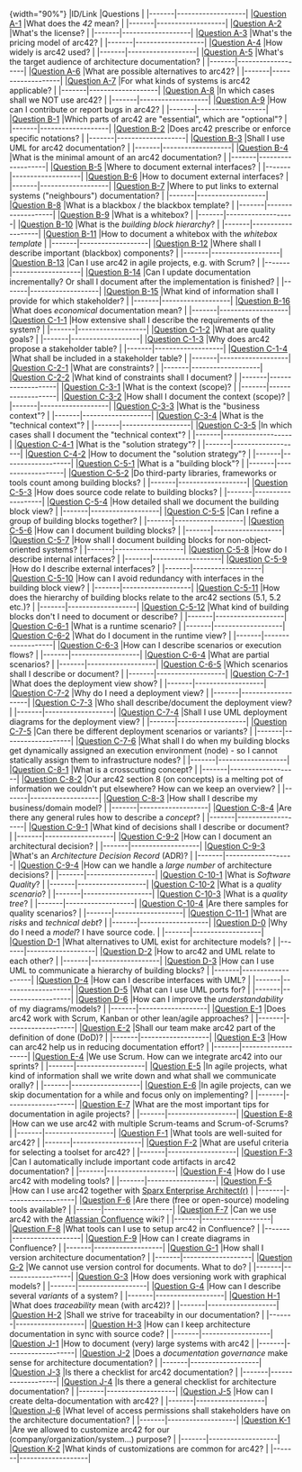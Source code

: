 
[^to-generation]: Table generated: October/11/2016

{width="90%"}
|ID/Link |Questions    |
|-------|-------------------|
|[Question A-1](#q-A-1) |What does the _42_ mean? |
|-------|-------------------|
|[Question A-2](#q-A-2) |What's the license? |
|-------|-------------------|
|[Question A-3](#q-A-3) |What's the pricing model of arc42? |
|-------|-------------------|
|[Question A-4](#q-A-4) |How widely is arc42 used? |
|-------|-------------------|
|[Question A-5](#q-A-5) |What's the target audience of architecture documentation? |
|-------|-------------------|
|[Question A-6](#q-A-6) |What are possible alternatives to arc42? |
|-------|-------------------|
|[Question A-7](#q-A-7) |For what kinds of systems is arc42 applicable? |
|-------|-------------------|
|[Question A-8](#q-A-8) |In which cases shall we NOT use arc42? |
|-------|-------------------|
|[Question A-9](#q-A-9) |How can I contribute or report bugs in arc42? |
|-------|-------------------|
|[Question B-1](#q-B-1) |Which parts of arc42 are "essential", which are "optional"? |
|-------|-------------------|
|[Question B-2](#q-B-2) |Does arc42 prescribe or enforce specific notations? |
|-------|-------------------|
|[Question B-3](#q-B-3) |Shall I use UML for arc42 documentation? |
|-------|-------------------|
|[Question B-4](#q-B-4) |What is the minimal amount of an arc42 documentation? |
|-------|-------------------|
|[Question B-5](#q-B-5) |Where to document external interfaces? |
|-------|-------------------|
|[Question B-6](#q-B-6) |How to document external interfaces? |
|-------|-------------------|
|[Question B-7](#q-B-7) |Where to put links to external systems ("neighbours") documentation? |
|-------|-------------------|
|[Question B-8](#q-B-8) |What is a blackbox / the blackbox template? |
|-------|-------------------|
|[Question B-9](#q-B-9) |What is a whitebox? |
|-------|-------------------|
|[Question B-10](#q-B-10) |What is the _building block hierarchy_? |
|-------|-------------------|
|[Question B-11](#q-B-11) |How to document a whitebox with the _whitebox template_ |
|-------|-------------------|
|[Question B-12](#q-B-12) |Where shall I describe important (blackbox) components? |
|-------|-------------------|
|[Question B-13](#q-B-13) |Can I use arc42 in agile projects, e.g. with Scrum? |
|-------|-------------------|
|[Question B-14](#q-B-14) |Can I update documentation incrementally? Or shall I document after the implementation is finished? |
|-------|-------------------|
|[Question B-15](#q-B-15) |What kind of information shall I provide for which stakeholder? |
|-------|-------------------|
|[Question B-16](#q-B-16) |What does _economical_ documentation mean? |
|-------|-------------------|
|[Question C-1-1](#q-C-1-1) |How extensive shall I describe the requirements of the system? |
|-------|-------------------|
|[Question C-1-2](#q-C-1-2) |What are quality goals? |
|-------|-------------------|
|[Question C-1-3](#q-C-1-3) |Why does arc42 propose a stakeholder table? |
|-------|-------------------|
|[Question C-1-4](#q-C-1-4) |What shall be included in a stakeholder table? |
|-------|-------------------|
|[Question C-2-1](#q-C-2-1) |What are constraints? |
|-------|-------------------|
|[Question C-2-2](#q-C-2-2) |What kind of constraints shall I document? |
|-------|-------------------|
|[Question C-3-1](#q-C-3-1) |What is the context (scope)? |
|-------|-------------------|
|[Question C-3-2](#q-C-3-2) |How shall I document the context (scope)? |
|-------|-------------------|
|[Question C-3-3](#q-C-3-3) |What is the "business context"? |
|-------|-------------------|
|[Question C-3-4](#q-C-3-4) |What is the "technical context"? |
|-------|-------------------|
|[Question C-3-5](#q-C-3-5) |In which cases shall I document the "technical context"? |
|-------|-------------------|
|[Question C-4-1](#q-C-4-1) |What is the "solution strategy"? |
|-------|-------------------|
|[Question C-4-2](#q-C-4-2) |How to document the "solution strategy"? |
|-------|-------------------|
|[Question C-5-1](#q-C-5-1) |What is a "building block"? |
|-------|-------------------|
|[Question C-5-2](#q-C-5-2) |Do third-party libraries, frameworks or tools count among building blocks? |
|-------|-------------------|
|[Question C-5-3](#q-C-5-3) |How does source code relate to building blocks? |
|-------|-------------------|
|[Question C-5-4](#q-C-5-4) |How detailed shall we document the building block view? |
|-------|-------------------|
|[Question C-5-5](#q-C-5-5) |Can I refine a group of building blocks together? |
|-------|-------------------|
|[Question C-5-6](#q-C-5-6) |How can I document building blocks? |
|-------|-------------------|
|[Question C-5-7](#q-C-5-7) |How shall I document building blocks for non-object-oriented systems? |
|-------|-------------------|
|[Question C-5-8](#q-C-5-8) |How do I describe internal interfaces? |
|-------|-------------------|
|[Question C-5-9](#q-C-5-9) |How do I describe external interfaces? |
|-------|-------------------|
|[Question C-5-10](#q-C-5-10) |How can I avoid redundancy with interfaces in the building block view? |
|-------|-------------------|
|[Question C-5-11](#q-C-5-11) |How does the hierarchy of building blocks relate to the arc42 sections (5.1, 5.2 etc.)? |
|-------|-------------------|
|[Question C-5-12](#q-C-5-12) |What kind of building blocks don't I need to document or describe? |
|-------|-------------------|
|[Question C-6-1](#q-C-6-1) |What is a runtime scenario? |
|-------|-------------------|
|[Question C-6-2](#q-C-6-2) |What do I document in the runtime view? |
|-------|-------------------|
|[Question C-6-3](#q-C-6-3) |How can I describe scenarios or execution flows? |
|-------|-------------------|
|[Question C-6-4](#q-C-6-4) |What are partial scenarios? |
|-------|-------------------|
|[Question C-6-5](#q-C-6-5) |Which scenarios shall I describe or document? |
|-------|-------------------|
|[Question C-7-1](#q-C-7-1) |What does the deployment view show? |
|-------|-------------------|
|[Question C-7-2](#q-C-7-2) |Why do I need a deployment view? |
|-------|-------------------|
|[Question C-7-3](#q-C-7-3) |Who shall describe/document the deployment view? |
|-------|-------------------|
|[Question C-7-4](#q-C-7-4) |Shall I use UML deployment diagrams for the deployment view? |
|-------|-------------------|
|[Question C-7-5](#q-C-7-5) |Can there be different deployment scenarios or variants? |
|-------|-------------------|
|[Question C-7-6](#q-C-7-6) |What shall I do when my building blocks get dynamically assigned an execution environment (node) - so I cannot statically assign them to infrastructure nodes? |
|-------|-------------------|
|[Question C-8-1](#q-C-8-1) |What is a crosscutting concept? |
|-------|-------------------|
|[Question C-8-2](#q-C-8-2) |Our arc42 section 8 (on concepts) is a melting pot of information we couldn't put elsewhere? How can we keep an overview? |
|-------|-------------------|
|[Question C-8-3](#q-C-8-3) |How shall I describe my business/domain model? |
|-------|-------------------|
|[Question C-8-4](#q-C-8-4) |Are there any general rules how to describe a _concept_? |
|-------|-------------------|
|[Question C-9-1](#q-C-9-1) |What kind of decisions shall I describe or document? |
|-------|-------------------|
|[Question C-9-2](#q-C-9-2) |How can I document an architectural decision? |
|-------|-------------------|
|[Question C-9-3](#q-C-9-3) |What's an _Architecture Decision Record_ (ADR)? |
|-------|-------------------|
|[Question C-9-4](#q-C-9-4) |How can we handle a _large number_ of architecture decisions? |
|-------|-------------------|
|[Question C-10-1](#q-C-10-1) |What is _Software Quality_? |
|-------|-------------------|
|[Question C-10-2](#q-C-10-2) |What is a _quality scenario_? |
|-------|-------------------|
|[Question C-10-3](#q-C-10-3) |What is a _quality tree_? |
|-------|-------------------|
|[Question C-10-4](#q-C-10-4) |Are there samples for quality scenarios? |
|-------|-------------------|
|[Question C-11-1](#q-C-11-1) |What are _risks_ and _technical debt_? |
|-------|-------------------|
|[Question D-0](#q-D-0) |Why do I need a _model_? I have source code. |
|-------|-------------------|
|[Question D-1](#q-D-1) |What alternatives to UML exist for architecture models? |
|-------|-------------------|
|[Question D-2](#q-D-2) |How to arc42 and UML relate to each other? |
|-------|-------------------|
|[Question D-3](#q-D-3) |How can I use UML to communicate a hierarchy of building blocks? |
|-------|-------------------|
|[Question D-4](#q-D-4) |How can I describe interfaces with UML? |
|-------|-------------------|
|[Question D-5](#q-D-5) |What can I use UML ports for? |
|-------|-------------------|
|[Question D-6](#q-D-6) |How can I improve the _understandability_ of my diagrams/models? |
|-------|-------------------|
|[Question E-1](#q-E-1) |Does arc42 work with Scrum, Kanban or other lean/agile approaches? |
|-------|-------------------|
|[Question E-2](#q-E-2) |Shall our team make arc42 part of the definition of done (DoD)? |
|-------|-------------------|
|[Question E-3](#q-E-3) |How can arc42 help us in reducing documentation effort? |
|-------|-------------------|
|[Question E-4](#q-E-4) |We use Scrum. How can we integrate arc42 into our sprints? |
|-------|-------------------|
|[Question E-5](#q-E-5) |In agile projects, what kind of information shall we write down and what shall we communicate orally? |
|-------|-------------------|
|[Question E-6](#q-E-6) |In agile projects, can we skip documentation for a while and focus only on implementing? |
|-------|-------------------|
|[Question E-7](#q-E-7) |What are the most important tips for documentation in agile projects? |
|-------|-------------------|
|[Question E-8](#q-E-8) |How can we use arc42 with multiple Scrum-teams and Scrum-of-Scrums? |
|-------|-------------------|
|[Question F-1](#q-F-1) |What tools are well-suited for arc42? |
|-------|-------------------|
|[Question F-2](#q-F-2) |What are useful criteria for selecting a toolset for arc42? |
|-------|-------------------|
|[Question F-3](#q-F-3) |Can I automatically include important code artifacts in arc42 documentation? |
|-------|-------------------|
|[Question F-4](#q-F-4) |How do I use arc42 with modeling tools? |
|-------|-------------------|
|[Question F-5](#q-F-5) |How can I use arc42 together with [Sparx Enterprise Architect(r)](http://www.sparxsystems.com/) |
|-------|-------------------|
|[Question F-6](#q-F-6) |Are there (free or open-source) modeling tools available? |
|-------|-------------------|
|[Question F-7](#q-F-7) |Can we use arc42 with the [Atlassian Confluence](https://www.atlassian.com/software/confluence) wiki? |
|-------|-------------------|
|[Question F-8](#q-F-8) |What tools can I use to setup arc42 in Confluence? |
|-------|-------------------|
|[Question F-9](#q-F-9) |How can I create diagrams in Confluence? |
|-------|-------------------|
|[Question G-1](#q-G-1) |How shall I version architecture documentation? |
|-------|-------------------|
|[Question G-2](#q-G-2) |We cannot use version control for documents. What to do? |
|-------|-------------------|
|[Question G-3](#q-G-3) |How does versioning work with graphical models? |
|-------|-------------------|
|[Question G-4](#q-G-4) |How can I describe several _variants_ of a system? |
|-------|-------------------|
|[Question H-1](#q-H-1) |What does _traceability_ mean (with arc42)? |
|-------|-------------------|
|[Question H-2](#q-H-2) |Shall we strive for traceabilty in our documentation? |
|-------|-------------------|
|[Question H-3](#q-H-3) |How can I keep architecture documentation in sync with source code? |
|-------|-------------------|
|[Question J-1](#q-J-1) |How to document (very) large systems with arc42 |
|-------|-------------------|
|[Question J-2](#q-J-2) |Does a _documentation governance_ make sense for architecture documentation? |
|-------|-------------------|
|[Question J-3](#q-J-3) |Is there a checklist for arc42 documentation? |
|-------|-------------------|
|[Question J-4](#q-J-4) |Is there a general checklist for architecture documentation? |
|-------|-------------------|
|[Question J-5](#q-J-5) |How can I create delta-documentation with arc42? |
|-------|-------------------|
|[Question J-6](#q-J-6) |What level of access permissions shall stakeholders have on the architecture documentation? |
|-------|-------------------|
|[Question K-1](#q-K-1) |Are we allowed to customize arc42 for our (company/organization/system...) purpose? |
|-------|-------------------|
|[Question K-2](#q-K-2) |What kinds of customizations are common for arc42? |
|-------|-------------------|
